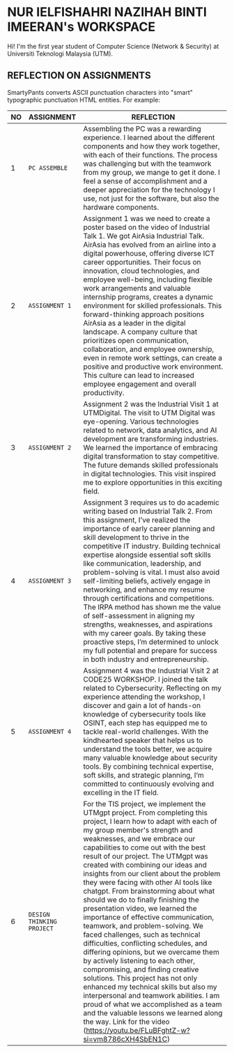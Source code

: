 # NUR IELFISHAHRI NAZIHAH BINTI IMEERAN's WORKSPACE

Hi! I'm the first year student of Computer Science (Network & Security) at Universiti Teknologi Malaysia (UTM).
## REFLECTION ON ASSIGNMENTS

SmartyPants converts ASCII punctuation characters into "smart" typographic punctuation HTML entities. For example:

|         NO       | ASSIGNMENT                         |REFLECTION                         |
|----------------|-------------------------------|-----------------------------|
|1|`PC ASSEMBLE`            |Assembling the PC was a rewarding experience. I learned about the different components and how they work together, with each of their functions. The process was challenging but with the teamwork from my group, we mange to get it done. I feel a sense of accomplishment and a deeper appreciation for the technology I use, not just for the software, but also the hardware components.            |
|2          |`ASSIGNMENT 1`            |Assignment 1 was we need to create a poster based on the video of Industrial Talk 1. We got AirAsia Industrial Talk. AirAsia has evolved from an airline into a digital powerhouse, offering diverse ICT career opportunities. Their focus on innovation, cloud technologies, and employee well-being, including flexible work arrangements and valuable internship programs, creates a dynamic environment for skilled professionals. This forward-thinking approach positions AirAsia as a leader in the digital landscape. A company culture that prioritizes open communication, collaboration, and employee ownership, even in remote work settings, can create a positive and productive work environment. This culture can lead to increased employee engagement and overall productivity.             |
|3         |`ASSIGNMENT 2`|Assignment 2 was the Industrial Visit 1 at UTMDigital. The visit to UTM Digital was eye-opening. Various technologies related to network, data analytics, and AI development are transforming industries. We learned the importance of embracing digital transformation to stay competitive. The future demands skilled professionals in digital technologies. This visit inspired me to explore opportunities in this exciting field.|
|4|`ASSIGNMENT 3`            |Assignment 3 requires us to do academic writing based on Industrial Talk 2. From this assignment, I’ve realized the importance of early career planning and skill development to thrive in the competitive IT industry. Building technical expertise alongside essential soft skills like communication, leadership, and problem-solving is vital. I must also avoid self-limiting beliefs, actively engage in networking, and enhance my resume through certifications and competitions. The IRPA method has shown me the value of self-assessment in aligning my strengths, weaknesses, and aspirations with my career goals. By taking these proactive steps, I’m determined to unlock my full potential and prepare for success in both industry and entrepreneurship.            |
|5         |`ASSIGNMENT 4`            |Assignment 4 was the Industrial Visit 2 at CODE25 WORKSHOP. I joined the talk related to Cybersecurity. Reflecting on my experience attending the workshop, I discover and gain a lot of hands-on knowledge of cybersecurity tools like OSINT, each step has equipped me to tackle real-world challenges. With the kindhearted speaker that helps us to understand the tools better, we acquire many valuable knowledge about security tools. By combining technical expertise, soft skills, and strategic planning, I’m committed to continuously evolving and excelling in the IT field.            |
|6          |`DESIGN THINKING PROJECT`|For the TIS project, we implement the UTMgpt project. From completing this project, I learn how to adapt with each of my group member's strength and weaknesses, and we embrace our capabilities to come out with the best result of our project. The UTMgpt was created with combining our ideas and insights from our client about the problem they were facing with other AI tools like chatgpt. From brainstorming about what should we do to finally finishing the presentation video, we learned the importance of effective communication, teamwork, and problem-solving. We faced challenges, such as technical difficulties, conflicting schedules, and differing opinions, but we overcame them by actively listening to each other, compromising, and finding creative solutions. This project has not only enhanced my technical skills but also my interpersonal and teamwork abilities. I am proud of what we accomplished as a team and the valuable lessons we learned along the way. Link for the video (https://youtu.be/FLuBFghtZ-w?si=vm8786cXH4SbEN1C) |
